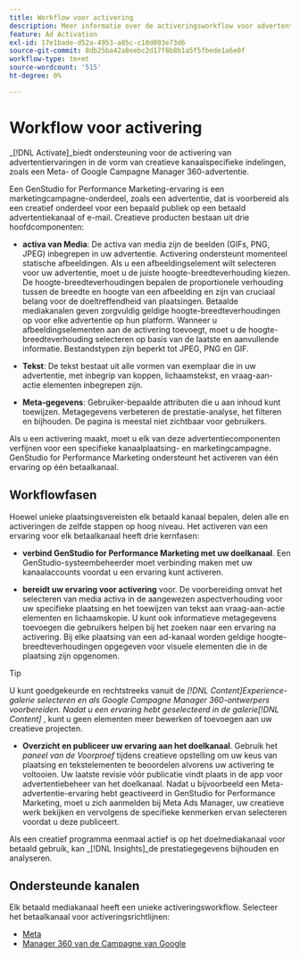 ```yaml
---
title: Workflow voor activering
description: Meer informatie over de activeringsworkflow voor advertenties.
feature: Ad Activation
exl-id: 17e1bade-d52a-4953-a85c-c10d093e73d6
source-git-commit: 8db25ba42a8eebc2d17f8b8b1a5f5fbede1a6e0f
workflow-type: tm+mt
source-wordcount: '515'
ht-degree: 0%

---
```


# Workflow voor activering

_[!DNL Activate]_biedt ondersteuning voor de activering van advertentiervaringen in de vorm van creatieve kanaalspecifieke indelingen, zoals een Meta- of Google Campagne Manager 360-advertentie.

Een GenStudio for Performance Marketing-ervaring is een marketingcampagne-onderdeel, zoals een advertentie, dat is voorbereid als een creatief onderdeel voor een bepaald publiek op een betaald advertentiekanaal of e-mail. Creatieve producten bestaan uit drie hoofdcomponenten:

* **activa van Media**: De activa van media zijn de beelden (GIFs, PNG, JPEG) inbegrepen in uw advertentie. Activering ondersteunt momenteel statische afbeeldingen.
Als u een afbeeldingselement wilt selecteren voor uw advertentie, moet u de juiste hoogte-breedteverhouding kiezen. De hoogte-breedteverhoudingen bepalen de proportionele verhouding tussen de breedte en hoogte van een afbeelding en zijn van cruciaal belang voor de doeltreffendheid van plaatsingen. Betaalde mediakanalen geven zorgvuldig geldige hoogte-breedteverhoudingen op voor elke advertentie op hun platform. Wanneer u afbeeldingselementen aan de activering toevoegt, moet u de hoogte-breedteverhouding selecteren op basis van de laatste en aanvullende informatie. Bestandstypen zijn beperkt tot JPEG, PNG en GIF.

* **Tekst**: De tekst bestaat uit alle vormen van exemplaar die in uw advertentie, met inbegrip van koppen, lichaamstekst, en vraag-aan-actie elementen inbegrepen zijn.

* **Meta-gegevens**: Gebruiker-bepaalde attributen die u aan inhoud kunt toewijzen. Metagegevens verbeteren de prestatie-analyse, het filteren en bijhouden. De pagina is meestal niet zichtbaar voor gebruikers.

Als u een activering maakt, moet u elk van deze advertentiecomponenten verfijnen voor een specifieke kanaalplaatsing- en marketingcampagne. GenStudio for Performance Marketing ondersteunt het activeren van één ervaring op één betaalkanaal.

## Workflowfasen

Hoewel unieke plaatsingsvereisten elk betaald kanaal bepalen, delen alle en activeringen de zelfde stappen op hoog niveau. Het activeren van een ervaring voor elk betaalkanaal heeft drie kernfasen:

* **verbind GenStudio for Performance Marketing met uw doelkanaal**. Een GenStudio-systeembeheerder moet verbinding maken met uw kanaalaccounts voordat u een ervaring kunt activeren.

* **bereidt uw ervaring voor activering** voor. De voorbereiding omvat het selecteren van media activa in de aangewezen aspectverhouding voor uw specifieke plaatsing en het toewijzen van tekst aan vraag-aan-actie elementen en lichaamskopie. U kunt ook informatieve metagegevens toevoegen die gebruikers helpen bij het zoeken naar een ervaring na activering. Bij elke plaatsing van een ad-kanaal worden geldige hoogte-breedteverhoudingen opgegeven voor visuele elementen die in de plaatsing zijn opgenomen.

>[!TIP]
>
>U kunt goedgekeurde en rechtstreeks vanuit de _[!DNL Content]_Experience-galerie selecteren en als Google Campagne Manager 360-ontwerpers voorbereiden. Nadat u een ervaring hebt geselecteerd in de galerie_[!DNL Content]_ , kunt u geen elementen meer bewerken of toevoegen aan uw creatieve projecten.

* **Overzicht en publiceer uw ervaring aan het doelkanaal**. Gebruik het _paneel van de Voorproef_ tijdens creatieve opstelling om uw keus van plaatsing en tekstelementen te beoordelen alvorens uw activering te voltooien. Uw laatste revisie vóór publicatie vindt plaats in de app voor advertentiebeheer van het doelkanaal. Nadat u bijvoorbeeld een Meta-advertentie-ervaring hebt geactiveerd in GenStudio for Performance Marketing, moet u zich aanmelden bij Meta Ads Manager, uw creatieve werk bekijken en vervolgens de specifieke kenmerken ervan selecteren voordat u deze publiceert.

Als een creatief programma eenmaal actief is op het doelmediakanaal voor betaald gebruik, kan _[!DNL Insights]_de prestatiegegevens bijhouden en analyseren.

## Ondersteunde kanalen

Elk betaald mediakanaal heeft een unieke activeringsworkflow. Selecteer het betaalkanaal voor activeringsrichtlijnen:

* [ Meta ](activate-meta-ad.md)
* [ Manager 360 van de Campagne van Google ](activate-cm360-ad.md)
